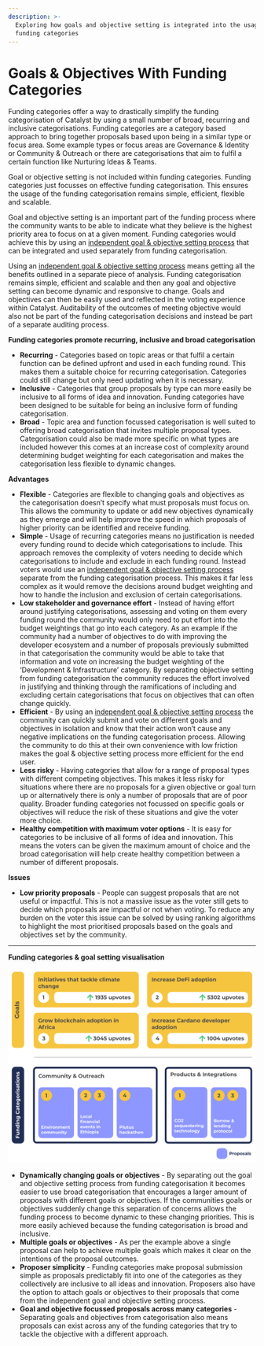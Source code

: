 ```yaml
---
description: >-
  Exploring how goals and objective setting is integrated into the usage of
  funding categories
---
```


# Goals & Objectives With Funding Categories

Funding categories offer a way to drastically simplify the funding categorisation of Catalyst by using a small number of broad, recurring and inclusive categorisations. Funding categories are a category based approach to bring together proposals based upon being in a similar type or focus area. Some example types or focus areas are Governance & Identity or Community & Outreach or there are categorisations that aim to fulfil a certain function like Nurturing Ideas & Teams.



Goal or objective setting is not included within funding categories. Funding categories just focusses on effective funding categorisation. This ensures the usage of the funding categorisation remains simple, efficient, flexible and scalable.



Goal and objective setting is an important part of the funding process where the community wants to be able to indicate what they believe is the highest priority area to focus on at a given moment. Funding categories would achieve this by using an [independent goal & objective setting process](independent-goal-and-objective-setting-process.md) that can be integrated and used separately from funding categorisation.



Using an [independent goal & objective setting process](independent-goal-and-objective-setting-process.md) means getting all the benefits outlined in a separate piece of analysis. Funding categorisation remains simple, efficient and scalable and then any goal and objective setting can become dynamic and responsive to change. Goals and objectives can then be easily used and reflected in the voting experience within Catalyst. Auditability of the outcomes of meeting objective would also not be part of the funding categorisation decisions and instead be part of a separate auditing process.



**Funding categories promote recurring, inclusive and broad categorisation**

* **Recurring** - Categories based on topic areas or that fulfil a certain function can be defined upfront and used in each funding round. This makes them a suitable choice for recurring categorisation. Categories could still change but only need updating when it is necessary.
* **Inclusive** - Categories that group proposals by type can more easily be inclusive to all forms of idea and innovation. Funding categories have been designed to be suitable for being an inclusive form of funding categorisation.
* **Broad** - Topic area and function focussed categorisation is well suited to offering broad categorisation that invites multiple proposal types. Categorisation could also be made more specific on what types are included however this comes at an increase cost of complexity around determining budget weighting for each categorisation and makes the categorisation less flexible to dynamic changes.



**Advantages**

* **Flexible** - Categories are flexible to changing goals and objectives as the categorisation doesn’t specify what must proposals must focus on. This allows the community to update or add new objectives dynamically as they emerge and will help improve the speed in which proposals of higher priority can be identified and receive funding.
* **Simple** - Usage of recurring categories means no justification is needed every funding round to decide which categorisations to include. This approach removes the complexity of voters  needing to decide which categorisations to include and exclude in each funding round. Instead voters would use an [independent goal & objective setting process](independent-goal-and-objective-setting-process.md) separate from the funding categorisation process. This makes it far less complex as it would remove the decisions around budget weighting and how to handle the inclusion and exclusion of certain categorisations.
* **Low stakeholder and governance effort** - Instead of having effort around justifying categorisations, assessing and voting on them every funding round the community would only need to put effort into the budget weightings that go into each category. As an example if the community had a number of objectives to do with improving the developer ecosystem and a number of proposals previously submitted in that categorisation the community would be able to take that information and vote on increasing the budget weighting of the ‘Development & Infrastructure’ category. By separating objective setting from funding categorisation the community reduces the effort involved in justifying and thinking through the ramifications of including and excluding certain categorisations that focus on objectives that can often change quickly.
* **Efficient** - By using an [independent goal & objective setting process](independent-goal-and-objective-setting-process.md) the community can quickly submit and vote on different goals and objectives in isolation and know that their action won’t cause any negative implications on the funding categorisation process. Allowing the community to do this at their own convenience with low friction makes the goal & objective setting process more efficient for the end user.
* **Less risky** - Having categories that allow for a range of proposal types with different competing objectives. This makes it less risky for situations where there are no proposals for a given objective or goal turn up or alternatively there is only a number of proposals that are of poor quality. Broader funding categories not focussed on specific goals or objectives will reduce the risk of these situations and give the voter more choice.
* **Healthy competition with maximum voter options** - It is easy for categories to be inclusive of all forms of idea and innovation. This means the voters can be given the maximum amount of choice and the broad categorisation will help create healthy competition between a number of different proposals.



**Issues**

* **Low priority proposals** - People can suggest proposals that are not useful or impactful. This is not a massive issue as the voter still gets to decide which proposals are impactful or not when voting. To reduce any burden on the voter this issue can be solved by using ranking algorithms to highlight the most prioritised proposals based on the goals and objectives set by the community.

****

**Funding categories & goal setting visualisation**

![](../.gitbook/assets/funding-categories-and-goals.png)

* **Dynamically changing goals or objectives** - By separating out the goal and objective setting process from funding categorisation it becomes easier to use broad categorisation that encourages a larger amount of proposals with different goals or objectives. If the communities goals or objectives suddenly change this separation of concerns allows the funding process to become dynamic to these changing priorities. This is more easily achieved because the funding categorisation is broad and inclusive.
* **Multiple goals or objectives** - As per the example above a single proposal can help to achieve multiple goals which makes it clear on the intentions of the proposal outcomes.
* **Proposer simplicity** - Funding categories make proposal submission simple as proposals predictably fit into one of the categories as they collectively are inclusive to all ideas and innovation. Proposers also have the option to attach goals or objectives to their proposals that come from the independent goal and objective setting process.
* **Goal and objective focussed proposals across many categories** - Separating goals and objectives from categorisation also means proposals can exist across any of the funding categories that try to tackle the objective with a different approach.
